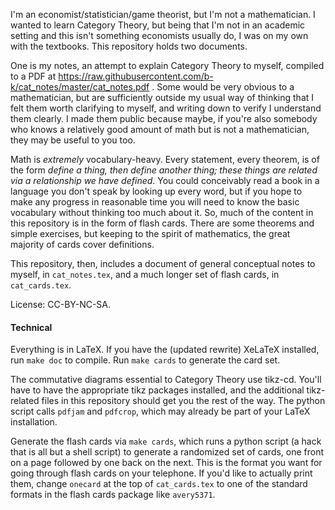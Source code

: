 I'm an economist/statistician/game theorist, but I'm not a mathematician.  I wanted
to learn Category Theory, but being that I'm not in an academic setting and this isn't
something economists usually do, I was on my own with the textbooks. This repository holds
two documents.

One is my notes, an attempt to explain Category Theory to myself, compiled to a PDF at
https://raw.githubusercontent.com/b-k/cat_notes/master/cat_notes.pdf . Some would be
very obvious to a mathematician, but are sufficiently outside my usual way of thinking
that I felt them worth clarifying to myself, and writing down to verify I understand
them clearly. I made them public because maybe, if you're also somebody who knows a
relatively good amount of math but is not a mathematician, they may be useful to you too.

Math is _extremely_ vocabulary-heavy. Every statement, every theorem, is of the form
_define a thing, then define another thing; these things are related via a relationship
we have defined_. You could conceivably read a book in a language you don't speak by
looking up every word, but if you hope to make any progress in reasonable time you
will need to know the basic vocabulary without thinking too much about it. So, much of
the content in this repository is in the form of flash cards. There are some theorems
and simple exercises, but keeping to the spirit of mathematics, the great majority of
cards cover definitions.

This repository, then, includes a document of general conceptual notes to myself, in
`cat_notes.tex`, and a much longer set of flash cards, in `cat_cards.tex`.

License: CC-BY-NC-SA.


#### Technical
Everything is in LaTeX. If you have the (updated rewrite) XeLaTeX installed, run
`make doc` to compile. Run `make cards` to generate the card set.

The commutative diagrams essential to Category Theory use tikz-cd. You'll have to
have the appropriate tikz packages installed, and the additional tikz-related files
in this repository should get you the rest of the way. The python script calls `pdfjam`
and `pdfcrop`, which may already be part of your LaTeX installation.

Generate the flash cards via `make cards`, which runs a python script (a hack that
is all but a shell script) to generate a randomized set of cards, one front on a page
followed by one back on the next. This is the format you want for going through flash
cards on your telephone. If you'd like to actually print them, change `onecard` at the
top of `cat_cards.tex` to one of the standard formats in the flash cards package like
`avery5371`.
